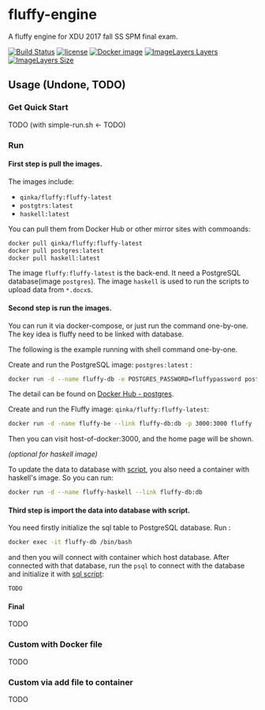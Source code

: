 # fluffy-engine
A fluffy engine for XDU 2017 fall SS SPM final exam.

[![Build Status](https://travis-ci.org/Qinka/fluffy-engine.svg?branch=master)](https://travis-ci.org/Qinka/fluffy-engine)
[![license](https://img.shields.io/github/license/qinka/fluffy-engine.svg)](https://github.com/Qinka/fluffy-engine/blob/master/LICENSE)
[![Docker image](https://img.shields.io/badge/docker-image-orange.svg)](https://hub.docker.com/r/qinka/fluffy/)
[![ImageLayers Layers](https://img.shields.io/imagelayers/layers/qinka/fluffy/fluffy-latest.svg)](https://hub.docker.com/r/qinka/fluffy/)
[![ImageLayers Size](https://img.shields.io/imagelayers/image-size/qinka/fluffy/fluffy-latest.svg)](https://hub.docker.com/r/qinka/fluffy/)

## Usage (Undone, TODO)

### Get Quick Start

TODO (with simple-run.sh <- TODO)

### Run

#### First step is pull the images.

The images include:

* `qinka/fluffy:fluffy-latest`
* `postgtrs:latest`
* `haskell:latest`

You can pull them from Docker Hub or other mirror sites with commoands:

```bash
docker pull qinka/fluffy:fluffy-latest
docker pull postgres:latest
docker pull haskell:latest
```

The image `fluffy:fluffy-latest` is the back-end.
It need a PostgreSQL database(image `postgres`).
The image `haskell` is used to run the scripts to upload data from `*.docx`s.

#### Second step is run the images.

You can run it via docker-compose, or just run the command one-by-one.
The key idea is fluffy need to be linked with database.

The following is the example running with shell command one-by-one.

Create and run the PostgreSQL image: `postgres:latest` :
```bash
docker run -d --name fluffy-db -e POSTGRES_PASSWORD=fluffypassword postgres
```
The detail can be found on [Docker Hub - postgres](https://hub.docker.com/_/postgres/).

Create and run the Fluffy image: `qinka/fluffy:fluffy-latest`:
```bash
docker run -d -name fluffy-be --link fluffy-db:db -p 3000:3000 fluffy -c "fluffy 3000 host=db port=5432 user=postgres password=fluffypassword"
```

Then you can visit host-of-docker:3000, and the home page will be shown.

*(optional for haskell image)*

To update the data to database with [script](scripts/update.hs), you also need
a container with haskell's image.
So you can run:
```bash
docker run -d --name fluffy-haskell --link fluffy-db:db
```

#### Third step is import the data into database with script.

You need firstly initialize the sql table to PostgreSQL database.
Run :
```bash
docker exec -it fluffy-db /bin/bash
```
and then you will connect with container which host database.
After connected with that database, run the `psql` to connect with the database
and initialize it with [sql script](database/fluffy.sql):
```bash
TODO
```

#### Final

TODO

### Custom with Docker file

TODO

### Custom via add file to container

TODO
